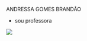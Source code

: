 ANDRESSA GOMES BRANDÃO
- sou professora


![](https://media.tenor.com/ZYYMDuIms04AAAAM/chesscom-chess.gif)
 



